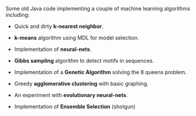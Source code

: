 Some old Java code implementing a couple of machine learning algorithms including:

* Quick and dirty **k-nearest neighbor**.

* **k-means** algorithm using MDL for model selection.

* Implementation of **neural-nets**.

* **Gibbs sampling** algorithm to detect motifs in sequences.

* Implementation of a **Genetic Algorithm** solving the 8 queens problem. 

* Greedy **agglomerative clustering** with basic graphing.

* An experiment with **evolutionary neural-nets**.

* Implementation of **Ensemble Selection** (shotgun)
